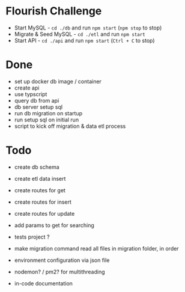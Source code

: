 # Flourish Challenge

- Start MySQL - `cd ./db` and run `npm start` (`npm stop` to stop)
- Migrate & Seed MySQL - `cd ./etl` and run `npm start`
- Start API - `cd ./api` and run `npm start` (`Ctrl + C` to stop)

# Done

- set up docker db image / container
- create api
- use typscript
- query db from api
- db server setup sql
- run db migration on startup
- run setup sql on initial run
- script to kick off migration & data etl process

# Todo

- create db schema
- create etl data insert
- create routes for get
- create routes for insert
- create routes for update
- add params to get for searching

- tests project ?
- make migration command read all files in migration folder, in order
- environment configuration via json file
- nodemon? / pm2? for multithreading
- in-code documentation
